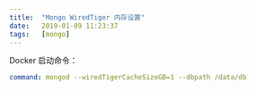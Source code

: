 ```yaml
---
title:  "Mongo WiredTiger 内存设置"
date:   2019-01-09 11:23:37
tags:   [mongo]
---
```


Docker 启动命令：

```yml
command: mongod --wiredTigerCacheSizeGB=1 --dbpath /data/db
```